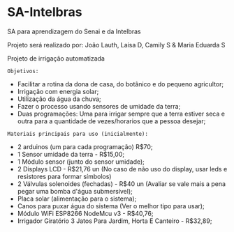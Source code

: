 # SA-Intelbras
SA para aprendizagem do Senai e da Intelbras

Projeto será realizado por: João Lauth, Laisa D, Camily S & Maria Eduarda S

Projeto de irrigação automatizada

``Objetivos:``

- Facilitar a rotina da dona de casa, do botânico e do pequeno agricultor;
- Irrigação com energia solar;
- Utilização da água da chuva;
- Fazer o processo usando sensores de umidade da terra;
- Duas programações: Uma para irrigar sempre que a terra estiver seca e outra para a quantidade de vezes/horarios que a pessoa desejar;

``Materiais principais para uso (inicialmente):`` 

- 2 arduinos (um para cada programação) R$70;
- 1 Sensor umidade da terra - R$15,00; 
- 1 Módulo sensor (junto do sensor umidade);
- 2 Displays LCD - R$21,76 un (No caso de não uso do display, usar leds e resistores para formar símbolos)
- 2 Válvulas solenoides (fechadas) - R$40 un  (Avaliar se vale mais a pena pegar uma bomba d'água submersível);
- Placa solar (alimentação para o sistema);
- Canos para puxar água do sistema (Ver o melhor tipo para usar);
- Módulo WiFi ESP8266 NodeMcu v3 -  R$40,76;
- Irrigador Giratório 3 Jatos Para Jardim, Horta E Canteiro - R$32,89;

